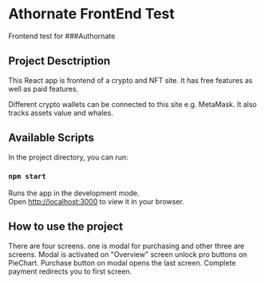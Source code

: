 # Athornate FrontEnd Test

Frontend test for ###Authornate

## Project Desctription

This React app is frontend of a crypto and NFT site. It has free features as well as paid features.

Different crypto wallets can be connected to this site e.g. MetaMask. It also tracks assets value and whales.

## Available Scripts

In the project directory, you can run:

### `npm start`

Runs the app in the development mode.\
Open [http://localhost:3000](http://localhost:3000) to view it in your browser.

## How to use the project

There are four screens. one is modal for purchasing and other three are screens. Modal is activated on "Overview" screen unlock pro buttons on PieChart. Purchase button on modal opens the last screen. Complete payment redirects you to first screen.

